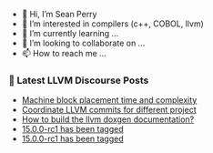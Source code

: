 - 👋 Hi, I’m Sean Perry
- 👀 I’m interested in compilers (c++, COBOL, llvm)
- 🌱 I’m currently learning ...
- 💞️ I’m looking to collaborate on ...
- 📫 How to reach me ...

<!---
s66perry/s66perry is a ✨ special ✨ repository because its `README.md` (this file) appears on your GitHub profile.
You can click the Preview link to take a look at your changes.
--->
### 📕 Latest LLVM Discourse Posts

<!-- DISCOURSE-LLVM:START -->
- [Machine block placement time and complexity](https://discourse.llvm.org/t/machine-block-placement-time-and-complexity/2978#post_2)
- [Coordinate LLVM commits for different project](https://discourse.llvm.org/t/coordinate-llvm-commits-for-different-project/63990?page=3#post_59)
- [How to build the llvm doxgen documentation?](https://discourse.llvm.org/t/how-to-build-the-llvm-doxgen-documentation/64193#post_1)
- [15.0.0-rc1 has been tagged](https://discourse.llvm.org/t/15-0-0-rc1-has-been-tagged/64174#post_12)
- [15.0.0-rc1 has been tagged](https://discourse.llvm.org/t/15-0-0-rc1-has-been-tagged/64174#post_11)
<!-- DISCOURSE-LLVM:END -->

